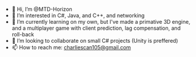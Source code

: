 - 👋 Hi, I’m @MTD-Horizon
- 👀 I’m interested in C#, Java, and C++, and networking
- 🌱 I’m currently learning on my own, but I've made a primative 3D engine, and a multiplayer game with client prediction, lag compensation, and roll-back
- 💞️ I’m looking to collaborate on small C# projects (Unity is preffered)
- 📫 How to reach me: charliescan105@gmail.com

<!---
MTD-Horizon/MTD-Horizon is a ✨ special ✨ repository because its `README.md` (this file) appears on your GitHub profile.
You can click the Preview link to take a look at your changes.
--->
